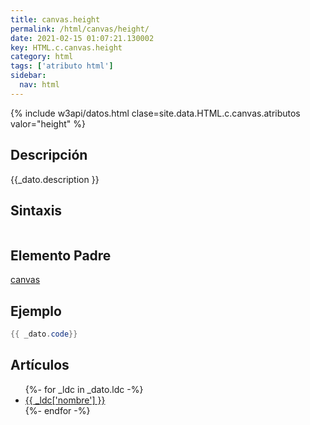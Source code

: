 ```yaml
---
title: canvas.height
permalink: /html/canvas/height/
date: 2021-02-15 01:07:21.130002
key: HTML.c.canvas.height
category: html
tags: ['atributo html']
sidebar: 
  nav: html
---
```


{% include w3api/datos.html clase=site.data.HTML.c.canvas.atributos valor="height" %}

## Descripción
{{_dato.description }}

## Sintaxis
~~~html
~~~

## Elemento Padre
[canvas](/html/canvas/)

## Ejemplo
~~~java
{{ _dato.code}}
~~~

## Artículos
<ul>
{%- for _ldc in _dato.ldc -%}
   <li>
       <a href="{{_ldc['url'] }}">{{ _ldc['nombre'] }}</a>
   </li>
{%- endfor -%}
</ul>
